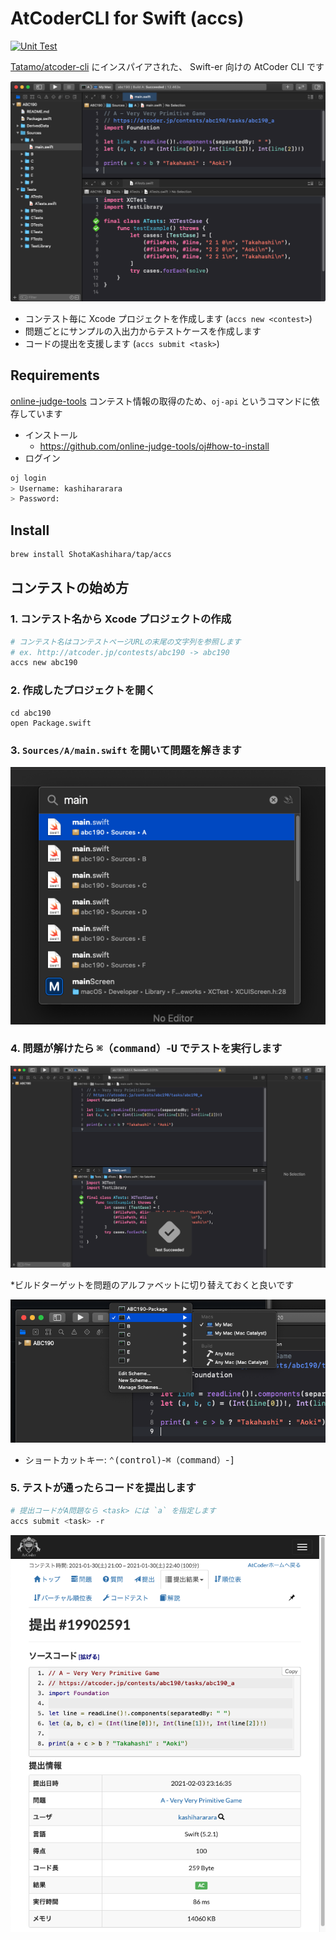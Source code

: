 # AtCoderCLI for Swift (accs)

[![Unit Test](https://github.com/ShotaKashihara/atcoder-cli-swift/workflows/Unit%20Test/badge.svg?event=push)](https://github.com/ShotaKashihara/atcoder-cli-swift/actions)

[Tatamo/atcoder-cli](https://github.com/Tatamo/atcoder-cli) にインスパイアされた、 Swift-er 向けの AtCoder CLI です

<img src="misc/top.png">

- コンテスト毎に Xcode プロジェクトを作成します (`accs new <contest>`)
- 問題ごとにサンプルの入出力からテストケースを作成します
- コードの提出を支援します  (`accs submit <task>`)

## Requirements

[online-judge-tools](https://github.com/online-judge-tools/oj)
コンテスト情報の取得のため、`oj-api` というコマンドに依存しています

- インストール
  - https://github.com/online-judge-tools/oj#how-to-install
- ログイン

```bash
oj login
> Username: kashihararara
> Password:
```

## Install

```bash
brew install ShotaKashihara/tap/accs
```

## コンテストの始め方

### 1. コンテスト名から Xcode プロジェクトの作成

```bash
# コンテスト名はコンテストページURLの末尾の文字列を参照します
# ex. http://atcoder.jp/contests/abc190 -> abc190
accs new abc190
```

### 2. 作成したプロジェクトを開く

```
cd abc190
open Package.swift
```

### 3. `Sources/A/main.swift` を開いて問題を解きます

<img src="misc/open_first_task.png">

### 4. 問題が解けたら <kbd>⌘（command）</kbd>-<kbd>U</kbd> でテストを実行します

<img src="misc/test_done.png">


*ビルドターゲットを問題のアルファベットに切り替えておくと良いです

<img src="misc/select_target.png">

- ショートカットキー: <kbd>⌃(control)</kbd>-<kbd>⌘（command）</kbd>-<kbd>]</kbd>

### 5. テストが通ったらコードを提出します

```bash
# 提出コードがA問題なら <task> には `a` を指定します
accs submit <task> -r
```

<img src="misc/submit_page.png">
